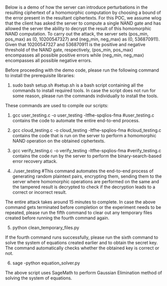 Below is a demo of how the server can introduce perturbations in the resulting ciphertext of a homomorphic computation by choosing a bound of the error present in the resultant ciphertexts. For this POC, we assume wlog that the client has asked the server to compute a single NAND gate and has allowed the server the ability to decrypt the result of this homomorphic NAND computation. To carry out the attack, the server sets (pos_min, pos_max) as (0, 10200547327) and (neg_min, neg_max) as (0, 536870911). Given that 10200547327 and 536870911 is the positive and negative threshold of the NAND gate, respectively, (pos_min, pos_max) encompasses all possible positive errors while (neg_min, neg_max) encompasses all possible negative errors.

Before proceeding with the demo code, please run the following command to install the prerequisite libraries:

1. sudo bash setup.sh		#setup.sh is a bash script containing all the commands to install required tools. In case the 					script does not run for some reason, please run the commands individually to install the tools.

These commands are used to compile our scripts:

1. gcc user_testing.c -o user_testing -ltfhe-spqlios-fma 		#user_testing.c contains the code to automate the entire end-to-end process.

2. gcc cloud_testing.c -o cloud_testing -ltfhe-spqlios-fma		#cloud_testing.c contains the code that is run on the server to perform a homomorphic NAND operation on the obtained ciphertexts.

3. gcc verify_testing.c -o verify_testing -ltfhe-spqlios-fma		#verify_testing.c contains the code run by the server to perform the binary-search-based error recovery attack.

4. ./user_testing		#This command automates the end-to-end process of generating random plaintext pairs, encrypting them, sending them to the server where homomorphic operations are performed on the same and the tampered result is decrypted to check if the decryption leads to a correct or incorrect result.

The entire attack takes around 15 minutes to complete. In case the above command gets terminated before completion or the experiment needs to be repeated, please run the fifth command to clear out any temporary files created before running the fourth command again.

5. python clean_temporary_files.py

If the fourth command runs successfully, please run the sixth command to solve the system of equations created earlier and to obtain the secret key. The command automatically checks whether the obtained key is correct or not.

6. sage -python equation_solver.py

The above script uses SageMath to perform Gaussian Elimination method of solving the system of equations.


